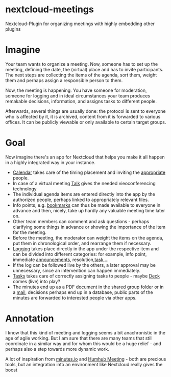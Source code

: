# nextcloud-meetings
Nextcloud-Plugin for organizing meetings with highly embedding other plugins

# Imagine
Your team wants to organize a meeting. Now, someone has to set up the meeting, defining the date, the (virtual) place and has to invite participants. The next steps are collecting the items of the agenda, sort them, weight them and perhaps assign a responsible person to them. 

Now, the meeting is happening. You have someone for moderation, someone for logging and in ideal circumstances your team produces remakable decisions, information, and assigns tasks to different people. 

Afterwards, several things are usually done: the protocol is sent to everyone who is affected by it, it is archived, content from it is forwarded to various offices. It can be publicly viewable or only available to certain target groups.  

# Goal
Now imagine there's an app for Nextcloud that helps you make it all happen in a highly integrated way in your instance. 

- [Calendar](https://github.com/nextcloud/calendar) takes care of the timing placement and inviting the [appropriate](https://github.com/nextcloud/bookmarks) people. 
- In case of a virtual meeting [Talk](https://github.com/nextcloud/spreed) gives the needed vieoconferencing technology  
- The individual agenda items are entered directly into the app by the authorized people, perhaps linked to appropriately relevant files.
- Info points, e.g. [bookmarks](https://github.com/nextcloud/bookmarks) can thus be made available to everyone in advance and then, nicely, take up hardly any valuable meeting time later on.
- Other team members can comment and ask questions - perhaps clarifying some things in advance or showing the importance of the item for the meeting.
- Before the meeting, the moderator can weight the items on the agenda, put them in chronological order, and rearrange them if necessary. 
- [Logging](https://github.com/nextcloud/text) takes place directly in the app under the respective item and can be divided into different categories: for example, info point, immediate [announcements](https://github.com/nextcloud/announcementcenter), resolution,[task](https://github.com/nextcloud/tasks),... 
- If the log can be followed live by the others, a later approval may be unnecessary, since an intervention can happen immediately.  
- [Tasks](https://github.com/nextcloud/tasks) takes care of correctly assigning tasks to people - maybe [Deck](https://github.com/nextcloud/deck/) comes (live) into play?
- The minutes end up as a PDF document in the shared group folder or in a [mail](https://github.com/nextcloud/mail), decisions perhaps end up in a database, public parts of the minutes are forwarded to interested people via other apps.

# Annotation
I know that this kind of meeting and logging seems a bit anachronistic in the age of agile working. But I am sure that there are many teams that still coordinate in a similar way and for whom this would be a huge relief - and perhaps also a step towards more dynamic work. 

A lot of inspiration from [minutes.io](https:://minutes.io) and [Humhub Meeting](https://www.humhub.com/de/marketplace/meeting/) - both are precious tools, but an integration into an environment like Nextcloud really gives the boost
